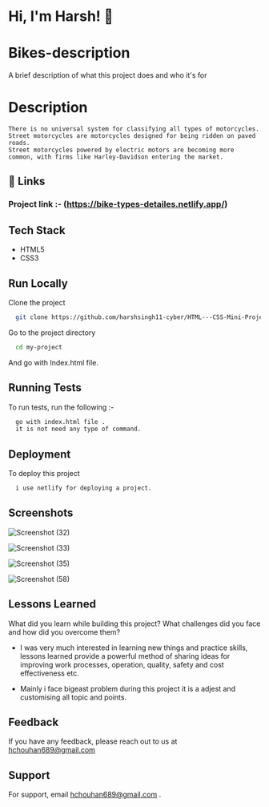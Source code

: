 
# Hi, I'm Harsh! 👋

# Bikes-description

A brief description of what this project does and who it's for





<!-- ## 🚀 About Me

I'm a full stack developer...
```
I Build & Design Web Interfaces.
I am a passionate Full Stack Web Developer who focuses on writing clean and user-friendly applications using MERN and some other cool libraries and frameworks.
``` -->

# Description
```
There is no universal system for classifying all types of motorcycles. Street motorcycles are motorcycles designed for being ridden on paved roads.
Street motorcycles powered by electric motors are becoming more common, with firms like Harley-Davidson entering the market.
```
## 🔗 Links
### Project link :- (https://bike-types-detailes.netlify.app/)

## Tech Stack

* HTML5
* CSS3


## Run Locally

Clone the project

```bash
  git clone https://github.com/harshsingh11-cyber/HTML---CSS-Mini-Project---Base-Tags-Meta-Tags-Body-Div-Span-P-tag---Post-C---diq2h1xq2emu
```

Go to the project directory

```bash
  cd my-project
```

And go with Index.html file.


## Running Tests

To run tests, run the following :- 

```bash
  go with index.html file .
  it is not need any type of command.
```
## Deployment

To deploy this project 

```bash
  i use netlify for deploying a project.
```


## Screenshots

![Screenshot (32)](https://user-images.githubusercontent.com/65847214/200302087-2f5a8bae-4680-4bb0-b012-7d0eab796f13.png)

![Screenshot (33)](https://user-images.githubusercontent.com/65847214/200302106-78243178-96ec-46af-865b-0285e80f8ab5.png)

![Screenshot (35)](https://user-images.githubusercontent.com/65847214/200302133-af37e2b9-bad1-4a57-aa08-67a8f9aa20e5.png)

![Screenshot (58)](https://user-images.githubusercontent.com/65847214/202682711-a2a6c3ec-b4cf-429e-a5f4-1acfee732e65.png)

## Lessons Learned


What did you learn while building this project? What challenges did you face and how did you overcome them?

* I was very much interested in learning new things and practice skills, lessons learned provide a powerful method of sharing ideas for improving work processes, operation, quality, safety and cost effectiveness etc.

* Mainly i face bigeast problem during this project it is a adjest and customising all topic and points.
## Feedback

If you have any feedback, please reach out to us at hchouhan689@gmail.com


## Support

For support, email hchouhan689@gmail.com  .

